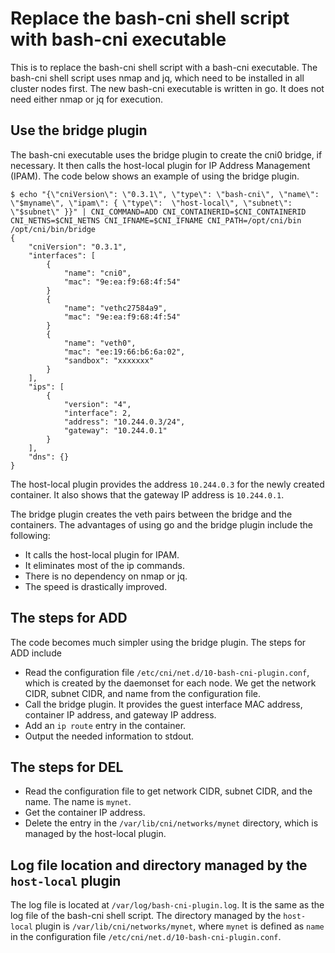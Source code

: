 # Replace the bash-cni shell script with bash-cni executable

This is to replace the bash-cni shell script with a bash-cni executable. The bash-cni shell script uses nmap and jq,
which need to be installed in all cluster nodes first. The new bash-cni executable is written in go. It does not
need either nmap or jq for execution.

## Use the bridge plugin

The bash-cni executable uses the bridge plugin to create the cni0 bridge, if necessary. It then calls the
host-local plugin for IP Address Management (IPAM). The code below shows an example of using the bridge
plugin.

```
$ echo "{\"cniVersion\": \"0.3.1\", \"type\": \"bash-cni\", \"name\": \"$myname\", \"ipam\": { \"type\":  \"host-local\", \"subnet\": \"$subnet\" }}" | CNI_COMMAND=ADD CNI_CONTAINERID=$CNI_CONTAINERID CNI_NETNS=$CNI_NETNS CNI_IFNAME=$CNI_IFNAME CNI_PATH=/opt/cni/bin /opt/cni/bin/bridge
{
    "cniVersion": "0.3.1",
    "interfaces": [
        {
            "name": "cni0",
            "mac": "9e:ea:f9:68:4f:54"
        }
        {
            "name": "vethc27584a9",
            "mac": "9e:ea:f9:68:4f:54"
        }
        {
            "name": "veth0",
            "mac": "ee:19:66:b6:6a:02",
            "sandbox": "xxxxxxx"
        }
    ],
    "ips": [
        {
            "version": "4",
            "interface": 2,
            "address": "10.244.0.3/24",
            "gateway": "10.244.0.1"
        }
    ],
    "dns": {}
}
```

The host-local plugin provides the address `10.244.0.3` for the newly created container. It also shows that
the gateway IP address is `10.244.0.1`.

The bridge plugin creates the veth pairs between the bridge and the containers. The advantages of using go and the bridge plugin include the following:
- It calls the host-local plugin for IPAM.
- It eliminates most of the ip commands.
- There is no dependency on nmap or jq.
- The speed is drastically improved.

## The steps for ADD

The code becomes much simpler using the bridge plugin. The steps for ADD include
- Read the configuration file `/etc/cni/net.d/10-bash-cni-plugin.conf`, which is created by the daemonset for each node. We get the network CIDR, subnet CIDR, and name from the configuration file.
- Call the bridge plugin. It provides the guest interface MAC address, container IP address, and gateway IP address.
- Add an `ip route` entry in the container.
- Output the needed information to stdout.

## The steps for DEL

- Read the configuration file to get network CIDR, subnet CIDR, and the name. The name is `mynet`.
- Get the container IP address.
- Delete the entry in the `/var/lib/cni/networks/mynet` directory, which is managed by the host-local plugin.

## Log file location and directory managed by the `host-local` plugin

The log file is located at `/var/log/bash-cni-plugin.log`. It is the same as the log file of the bash-cni shell script. 
The directory managed by the `host-local` plugin is `/var/lib/cni/networks/mynet`, where `mynet` is defined as `name` in the configuration file
`/etc/cni/net.d/10-bash-cni-plugin.conf`.

